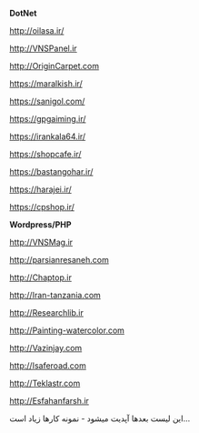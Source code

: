    **DotNet**

http://oilasa.ir/

http://VNSPanel.ir

http://OriginCarpet.com

https://maralkish.ir/

https://sanigol.com/

https://gpgaiming.ir/

https://irankala64.ir/

https://shopcafe.ir/

https://bastangohar.ir/

https://harajei.ir/

https://cpshop.ir/

   **Wordpress/PHP**

http://VNSMag.ir

http://parsianresaneh.com

http://Chaptop.ir

http://Iran-tanzania.com

http://Researchlib.ir

http://Painting-watercolor.com

http://Vazinjay.com

http://Isaferoad.com

http://Teklastr.com

http://Esfahanfarsh.ir

این لیست بعدها آپدیت میشود - نمونه کارها زیاد است...
